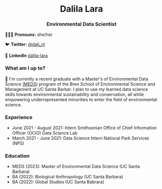 <h1 align = "center">Dalila Lara</h1> 

<h3 align = "center"> Environmental Data Scientist </h3>

👩🏽‍💻 **Pronouns:** she/her 

🐦 **Twitter:** [@dali_nl](https://twitter.com/dali_nl)

💬 **LinkedIn** [dalila-lara](www.linkedin.com/in/dalilalara)

### What am I up to? 
🌱 I'm currently a recent graduate with a Master's of Environmental Data Science [(MEDS)](https://ucsb-meds.github.io) program of the Bren School of Environmental Science and Management at UC Santa Barbar. I plan to use my learned data science skills towards environmental sustainability and conservation, all while empowering underrepresented minorities to enter the field of environmental science.

### Experience 
- June 2021 - August 2021: Intern Smithsonian Office of Chief Information Officer (OCIO) Data Science Lab
- March 2021 - June 2021: Data Science Intern National Park Services (NPS)

### Education
- MEDS (2023): Master of Environmental Data Science (UC Santa Barbara)
- BA (2022): Biological Anthropology (UC Santa Barbara)
- BA (2022): Global Studies (UC Santa Babrara)
  
  
 
<!--
**dalilalara/dalilalara** is a ✨ _special_ ✨ repository because its `README.md` (this file) appears on your GitHub profile.

Here are some ideas to get you started:

- 🔭 I’m currently working on ...
- 🌱 I’m currently learning ...
- 👯 I’m looking to collaborate on ...
- 🤔 I’m looking for help with ...
- 💬 Ask me about ...
- 📫 How to reach me: ...
- 😄 Pronouns: ...
- ⚡ Fun fact: ...

# links to personal websites 
-->




